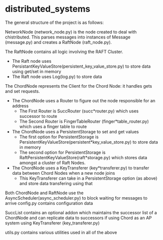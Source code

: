 # distributed_systems

The general structure of the project is as follows:

NetworkNode (network_node.py) is the node created to deal with chistributed.
This parses messages into instances of Message (message.py) and creates a RaftNode (raft_node.py).

The RaftNode contains all logic involving the RAFT Cluster.

-   The Raft node uses PersistantKeyValueStore(persistent_key_value_store.py) to store data using get/set in memory
-   The Raft node uses Log(log.py) to store data

The ChordNode represents the Client for the Chord Node: it handles gets and set requests.

-   The ChordNode uses a Router to figure out the node responsible for an address
    -   The First Router is SuccRouter (succ\*router.py) which uses successor to route
    -   The Second Router is FingerTableRouter (finger\*table_router.py) which uses a finger table to route
-   The ChordNode uses a PersistentStorage to set and get values
    -   The first option for PersistentStorage is PersistentKeyValueStore(persistent\*key_value_store.py) to store data in memory
    -   The second option for PersistentStorage is RaftPersistentKeyValueStore(raft\*storage.py) which stores data amongst a cluster of Raft Nodes.
-   The ChordNode uses a KeyTransferer (key\*transferer.py) to transfer data between Chord Nodes when a new node joins
    -   This KeyTransferer can take in a PersistentStorage option (as above) and store data transfering using that

Both ChordNode and RaftNode use the AsyncScheduler(async_scheduler.py) to block waiting for messages to arrive
config.py contains configuration data

SuccList contains an optional addon which maintains the successor list of a ChordNode and can replicate data to successors if using Chord as an AP system using KeyTransferer (key_transferer.py)

utils.py contains various utilities used in all of the above
